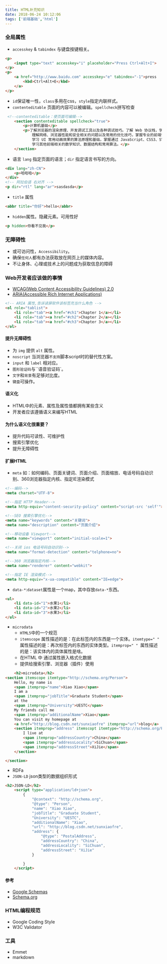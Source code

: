 ```yaml
---
title: HTML补充知识
date: 2018-06-24 10:12:06
tags: ['前端基础','html']
---
```

### 全局属性
- `accesskey` & `tabindex` 与键盘按键相关。
```html
<p>
    <input type="text" accesskey="i" placeholder="Press Ctrl+Alt+I">
</p>
<p>
    <a href="http://www.baidu.com" accesskey="e" tabindex="-1">press
        <kbd>Ctrl+Alt+E</kbd>
    </a>
</p>
```
- `id`保证唯一性，`class`多用在css，`style`指定内联样式。
- `contenteditable` 页面的内容可以被编辑。`spellcheck`拼写检查
```html
 <!--contenteditable：使页面可编辑-->
    <section contenteditable spellcheck="true">
        <p>计算机基础</p>
        <p>了解浏览器的渲染原理、开发调试工具以及各种调试技巧。了解 Web 协议栈，学习掌握 HTTP 协议基础，
            理解网络、浏览器性能和安全相关的问题以及常用的优化技巧，掌握专业的前端性能优化能力。
            学习 UI 常用动画效果的算法原理和基础，掌握通过 JavaScript、CSS3、SVG 实现高性能动画的技巧。
            学习其他前端相关的数学知识、数据结构和常用算法。</p>
    </section>
```
- 语言 `lang` 指定页面的语言；`dir` 指定语言书写的方向。
```html
<div lang="zh-CN">
    <p>哈哈哈</p>
</div>
<!-- 阿拉伯语 右对齐 -->
<p dir="rtl" lang="ar">sasdasda</p>
```
- `title` 属性
```html
<abbr title="你好">hello</abbr>
```
- `hidden`属性。隐藏元素。可用性好
```html
<p hidden>你看不见我</p>
```

### 无障碍性
- 或可访问性，`Accessibility`。
- 确保`任何人`都有办法获取放在网页上的媒体内容。
- 不让身体、心理或技术上的问题成为获取信息的障碍

### Web开发者应该做的事情
- [WCAG(Web Content Accessibility Guidelines) 2.0](https://www.w3.org/WAI/standards-guidelines/wcag/)
- [ARIA(Accessible Rich Internet Applications)](https://www.w3.org/TR/html-aria/)
```html
<!-- ARIA 属性,告诉读屏软件该标签充当什么角色 -->
<ol role="tablist">
    <li role="tab"><a href="#ch1">Chapter 1</a></li>
    <li role="tab"><a href="#ch2">Chapter 2</a></li>
    <li role="tab"><a href="#ch3">Chapter 3</a></li>
</ol>
```

#### 提升无障碍性 
- 为 `img` 提供 `alt` 属性。
-  `noscript` 当浏览器`不支持`脚本script时的替代性方案。
- `input` 和 `label` 相对应。
- `图形验证码`与``语音验证码`。
- `文字`和`背景`有足够对比度。
- `键盘`可操作。

#### 语义化 
- HTML中的元素、属性及属性值都拥有某些含义
- 开发者应该遵循语义来编写HTML

#### 为什么语义化很重要？ 
- 提升代码可读性、可维护性
- 搜索引擎优化
- 提升无障碍性

#### 扩展HTML 
- `meta` 如：如何编码、页面关键词、页面介绍、页面缩放、电话号码自动识别、360浏览器指定内核、指定IE渲染模式
```html
<!--编码-->
<meta charset="UTF-8">

<!--指定 HTTP Header-->
<meta http-equiv="content-security-policy" content="script-src 'self'">

<!--SEO 搜索引擎优化-->
<meta name="keywords" content="关键词">
<meta name="description" content="页面介绍">

<!--移动设备 Viewport-->
<meta name="viewport" content="initial-scale=1">

<!--关闭 ios 电话号码自动识别-->
<meta name="format-detection" content="telphone=no">

<!--360 浏览器指定内核-->
<meta name="renderer" content="webkit">

<!--指定 IE 渲染模式-->
<meta http-equiv="x-ua-compatible" content="IE=edge">
```
- `data-*`:`dataset`属性是一个map，其中存放`data-*`东西。
```html
<ul>
    <li data-id="1">水果1</li>
    <li data-id="2">水果2</li>
    <li data-id="3">水果3</li>
</ul>
```
- `microdata` 
    - `HTML5`中的一个规范
    - `itemscope` 属性描述的是：在此标签内的东西是一个实体。`itemtype=" " `属性描述的是：再次标签内的东西的实体类型。`itemprop=" " `属性描述的是：该实体内的具体属性是啥。
    - 在HTML 中 通过属性嵌入格式化数据
    - 提供给搜索引擎、浏览器（插件）使用
```html
    <h2>microdata</h2>
<section itemscope itemtype="http://schema.org/Person">
    Hello, my name is
    <span itemprop="name">Xiao Xiao</span>
    I am a
    <span itemprop="jobTitle">Graduate Student</span>
    at the
    <span itemprop="University">UESTC</span>
    My friends call me
    <span itemprop="additionalName">Xiao</span>
    You can visit my homepage at
    <a href="http://blog.csdn.net/sunxiaofre" itemprop="url">blog</a>
    <section itemprop="address" itemscopt itemtype="http://schema.org/PostalAddress">
        I live at
        <span itemprop="addressCountry">China</span>
        <span itemprop="addressLocality">SiChuan</span>
        <span itemprop="addressStreet">XiJie</span>
    </section>

</section>
```
- RDFa
- `JSON-LD` json类型的数据组织形式
```html
<h2>JSON-LD</h2>
    <script type="application/ld+json">
        {
            "@context": "http://schema.org",
            "@type": "Person",
            "name": "Xiao Xiao",
            "jobTitle": "Graduate Student",
            "University": "UESTC",
            "additionalName": "Xiao",
            "url": "http://blog.csdn.net/sunxiaofre",
            "address": {
                "@type": "PostalAddress",
                "addressCountry": "China",
                "addressLocality": "SiChuan",
                "addressStreet": "XiJie"
            }

        }
    </script>
```
#### 参考
- [Google Schemas](https://developers.google.com/schemas)
- [Schema.org](https://schema.org)

### HTML编程规范 
- Google Coding Style
- W3C Validator

### 工具 
- Emmet
- markdown
